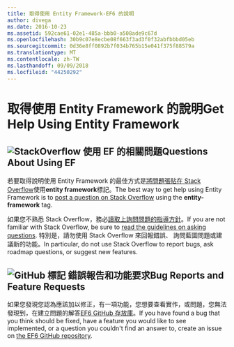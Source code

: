 ```yaml
---
title: 取得使用 Entity Framework-EF6 的說明
author: divega
ms.date: 2016-10-23
ms.assetid: 592cae61-02e1-485a-bbb0-a508ade9c67d
ms.openlocfilehash: 30b9c07e8ecbe08f663f3ad3f0f32abfbbbd05eb
ms.sourcegitcommit: 0d36e8ff0892b7f034b765b15e041f375f88579a
ms.translationtype: MT
ms.contentlocale: zh-TW
ms.lasthandoff: 09/09/2018
ms.locfileid: "44250292"
---
```

# <a name="get-help-using-entity-framework"></a><span data-ttu-id="d2fdb-102">取得使用 Entity Framework 的說明</span><span class="sxs-lookup"><span data-stu-id="d2fdb-102">Get Help Using Entity Framework</span></span>
## <a name="stackoverflowef6mediastackoverflowpng-questions-about-using-ef"></a>![StackOverflow](~/ef6/media/stackoverflow.png) <span data-ttu-id="d2fdb-104">使用 EF 的相關問題</span><span class="sxs-lookup"><span data-stu-id="d2fdb-104">Questions About Using EF</span></span>  

<span data-ttu-id="d2fdb-105">若要取得說明使用 Entity Framework 的最佳方式是[將問題張貼在 Stack Overflow](http://stackoverflow.com/questions/ask)使用**entity framework**標記。</span><span class="sxs-lookup"><span data-stu-id="d2fdb-105">The best way to get help using Entity Framework is to [post a question on Stack Overflow](http://stackoverflow.com/questions/ask) using the **entity-framework** tag.</span></span>  

<span data-ttu-id="d2fdb-106">如果您不熟悉 Stack Overflow，務必[讀取上詢問問題的指導方針](http://stackoverflow.com/help/asking)。</span><span class="sxs-lookup"><span data-stu-id="d2fdb-106">If you are not familiar with Stack Overflow, be sure to [read the guidelines on asking questions](http://stackoverflow.com/help/asking).</span></span> <span data-ttu-id="d2fdb-107">特別是，請勿使用 Stack Overflow 來回報錯誤、 詢問藍圖問題或建議新的功能。</span><span class="sxs-lookup"><span data-stu-id="d2fdb-107">In particular, do not use Stack Overflow to report bugs, ask roadmap questions, or suggest new features.</span></span>  

## <a name="github-markef6mediagithub-mark-32pxpng-bug-reports-and-feature-requests"></a>![GitHub 標記](~/ef6/media/github-mark-32px.png) <span data-ttu-id="d2fdb-109">錯誤報告和功能要求</span><span class="sxs-lookup"><span data-stu-id="d2fdb-109">Bug Reports and Feature Requests</span></span>  

<span data-ttu-id="d2fdb-110">如果您發現您認為應該加以修正，有一項功能，您想要查看實作，或問題，您無法發現到，在建立問題的解答[EF6 GitHub 存放庫](https://github.com/aspnet/EntityFramework6/issues)。</span><span class="sxs-lookup"><span data-stu-id="d2fdb-110">If you have found a bug that you think should be fixed, have a feature you would like to see implemented, or a question you couldn't find an answer to, create an issue on [the EF6 GitHub repository](https://github.com/aspnet/EntityFramework6/issues).</span></span>
